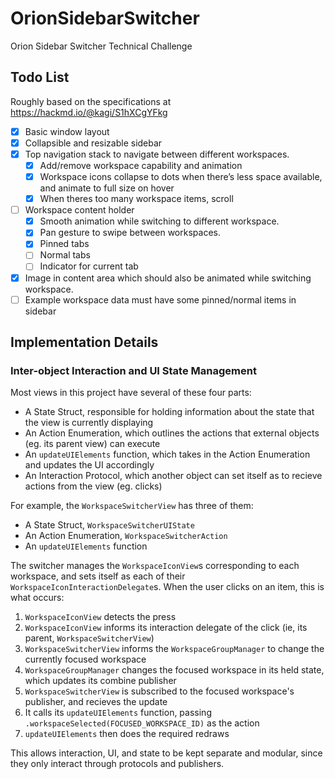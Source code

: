 # OrionSidebarSwitcher
Orion Sidebar Switcher Technical Challenge

## Todo List

Roughly based on the specifications at https://hackmd.io/@kagi/S1hXCgYFkg

- [x] Basic window layout
- [x] Collapsible and resizable sidebar 
- [x] Top navigation stack to navigate between different workspaces.
    - [x] Add/remove workspace capability and animation
    - [x] Workspace icons collapse to dots when there’s less space available, and animate to full size on hover
    - [x] When theres too many workspace items, scroll
- [ ] Workspace content holder
    - [x] Smooth animation while switching to different workspace.
    - [x] Pan gesture to swipe between workspaces.
    - [x] Pinned tabs
    - [ ] Normal tabs
    - [ ] Indicator for current tab
- [x] Image in content area which should also be animated while switching workspace.
- [ ] Example workspace data must have some pinned/normal items in sidebar

## Implementation Details

### Inter-object Interaction and UI State Management

Most views in this project have several of these four parts:
- A State Struct, responsible for holding information about the state that the view is currently displaying 
- An Action Enumeration, which outlines the actions that external objects (eg. its parent view) can execute
- An `updateUIElements` function, which takes in the Action Enumeration and updates the UI accordingly
- An Interaction Protocol, which another object can set itself as to recieve actions from the view (eg. clicks)

For example, the `WorkspaceSwitcherView` has three of them:
- A State Struct, `WorkspaceSwitcherUIState`
- An Action Enumeration, `WorkspaceSwitcherAction`
- An `updateUIElements` function

The switcher manages the `WorkspaceIconView`s corresponding to each workspace, and sets itself as each of
their `WorkspaceIconInteractionDelegate`s. When the user clicks on an item, this is what occurs:
1. `WorkspaceIconView` detects the press
2. `WorkspaceIconView` informs its interaction delegate of the click (ie, its parent, `WorkspaceSwitcherView`)
3. `WorkspaceSwitcherView` informs the `WorkspaceGroupManager` to change the currently focused workspace
4. `WorkspaceGroupManager` changes the focused workspace in its held state, which updates its combine publisher
5. `WorkspaceSwitcherView` is subscribed to the focused workspace's publisher, and recieves the update
6. It calls its `updateUIElements` function, passing `.workspaceSelected(FOCUSED_WORKSPACE_ID)` as the action
7. `updateUIElements` then does the required redraws

This allows interaction, UI, and state to be kept separate and modular, since they only interact through protocols
and publishers.
